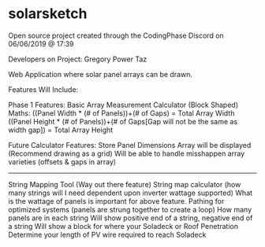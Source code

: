 # solarsketch
Open source project created through the CodingPhase Discord on 06/06/2019 @ 17:39

Developers on Project:
Gregory Power
Taz

Web Application where solar panel arrays can be drawn.

Features Will Include:

Phase 1 Features:
Basic Array Measurement Calculator (Block Shaped)
  Maths:
    ((Panel Width * (# of Panels))+(# of Gaps) = Total Array Width
    ((Panel Height * (# of Panels))+(# of Gaps[Gap will not be the same as width gap]) = Total Array Height
    
Future Calculator Features:
  Store Panel Dimensions
  Array will be displayed (Recommend drawing as a grid)
  Will be able to handle misshappen array varieties (offsets & gaps in array)
  
----------------------------------------
String Mapping Tool (Way out there feature)
  String map calculator (how many strings will I need dependent upon inverter wattage supported)
  What is the wattage of panels is important for above feature.
  Pathing for optimized systems (panels are strung together to create a loop)
  How many panels are in each string
  Will show positive end of a string, negative end of a string
  Will show a block for where your Soladeck or Roof Penetration
  Determine your length of PV wire required to reach Soladeck
  

